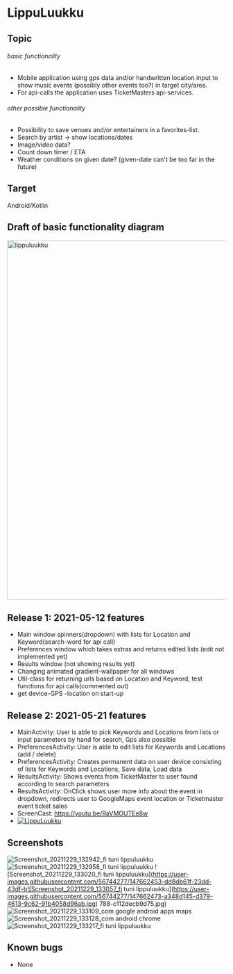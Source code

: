 
# LippuLuukku

## Topic
 ###### basic functionality
- Mobile application using gps data and/or handwritten location input to show music events (possibly other events too?) in target city/area.
- For api-calls the application uses TicketMasters api-services.
 ###### other possible functionality
- Possibility to save venues and/or entertainers in a favorites-list.
- Search by artist -> show locations/dates
- Image/video data?
- Count down timer / ETA
- Weather conditions on given date? (given-date can't be too far in the future)

## Target
Android/Kotlin


## Draft of basic functionality diagram
<img width="827" alt="lippuluukku" src="https://user-images.githubusercontent.com/56744277/117538075-2662ba80-b00d-11eb-95d3-bf58f00656fe.png">

## Release 1: 2021-05-12 features
- Main window spinners(dropdown) with lists for Location and Keyword(search-word for api call)
- Preferences window which takes extras and returns edited lists (edit not implemented yet)
- Results window (not showing results yet)
- Changing animated gradient-wallpaper for all windows
- Util-class for returning urls based on Location and Keyword, test functions for api calls(commented out)
- get device-GPS -location on start-up

## Release 2: 2021-05-21 features
- MainActivity: User is able to pick Keywords and Locations from lists or input parameters by hand for search, Gps also possible
- PreferencesActivity: User is able to edit lists for Keywords and Locations (add / delete)
- PreferencesActivity: Creates permanent data on user device consisting of lists for Keywords and Locations, Save data, Load data
- ResultsActivity: Shows events from TicketMaster to user found according to search parameters
- ResultsActivity: OnClick shows user more info about the event in dropdown, redirects user to GoogleMaps event location or Ticketmaster event ticket sales
- ScreenCast: https://youtu.be/RaVMOUTEe8w 
- [![LippuLuukku](https://img.youtube.com/vi/RaVMOUTEe8w/0.jpg)](https://www.youtube.com/watch?v=RaVMOUTEe8w "LippuLuukku")

## Screenshots
![Screenshot_20211229_132942_fi tuni lippuluukku](https://user-images.githubusercontent.com/56744277/147662423-107333ef-c368-4fa3-8c2a-71eef77b2a97.jpg)
![Screenshot_20211229_132958_fi tuni lippuluukku](https://user-images.githubusercontent.com/56744277/147662438-811f97b8-e6de-44a8-a2fb-81229c8c0fed.jpg)
![Screenshot_20211229_133020_fi tuni lippuluukku](https://user-images.githubusercontent.com/56744277/147662453-dd8db61f-23dd-43df-b![Screenshot_20211229_133057_fi tuni lippuluukku](https://user-images.githubusercontent.com/56744277/147662473-a348d145-d379-4613-9c62-91b4058d96ab.jpg)
788-c112decb9d75.jpg)
![Screenshot_20211229_133109_com google android apps maps](https://user-images.githubusercontent.com/56744277/147662480-ea1457b1-612e-4c78-adcd-e735bcb4614c.jpg)
![Screenshot_20211229_133128_com android chrome](https://user-images.githubusercontent.com/56744277/147662492-597ce8f2-3fc9-4915-9d3e-cbb1204057be.jpg)
![Screenshot_20211229_133217_fi tuni lippuluukku](https://user-images.githubusercontent.com/56744277/147662498-f289792b-d0c9-4dca-a486-d43f4c084c5e.jpg)



## Known bugs
- None
